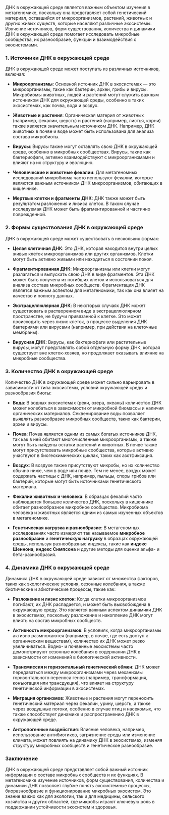 ДНК в окружающей среде является важным объектом изучения в метагеномике, поскольку она представляет собой генетический материал, оставшийся от микроорганизмов, растений, животных и других живых существ, которые населяют различные экосистемы. Изучение источников, форм существования, количества и динамики ДНК в окружающей среде помогает исследовать микробные сообщества, их разнообразие, функции и взаимодействия с экосистемами.

### 1. **Источники ДНК в окружающей среде**

ДНК в окружающей среде может поступать из различных источников, включая:

- **Микроорганизмы**: Основной источник ДНК в экосистемах — это микроорганизмы, такие как бактерии, археи, грибы и вирусы. Микробиомы животных, людей и растений могут служить важным источником ДНК для окружающей среды, особенно в таких экосистемах, как почва, вода и воздух.
    
- **Животные и растения**: Органическая материя от животных (например, фекалии, шерсть) и растений (например, листья, корни) также является значительным источником ДНК. Например, ДНК животных в почве и воде может быть использована для анализа состава микробиоты.
    
- **Вирусы**: Вирусы также могут оставлять свою ДНК в окружающей среде, особенно в микробных сообществах. Вирусы, такие как бактериофаги, активно взаимодействуют с микроорганизмами и влияют на их структуру и эволюцию.
    
- **Человеческие и животные фекалии**: Для метагеномных исследований микробиома часто используют фекалии, которые являются важным источником ДНК микроорганизмов, обитающих в кишечнике.
    
- **Мертвые клетки и фрагменты ДНК**: ДНК также может быть результатом разложения и лизиса клеток. В таком случае исследуемая ДНК может быть фрагментированной и частично поврежденной.
    

### 2. **Формы существования ДНК в окружающей среде**

ДНК в окружающей среде может существовать в нескольких формах:

- **Целая клеточная ДНК**: Это ДНК, которая находится внутри целых живых клеток микроорганизмов или других организмов. Клетки могут быть активно живыми или находиться в состоянии покоя.
    
- **Фрагментированная ДНК**: Микроорганизмы или клетки могут разлагаться и выпускать свою ДНК в виде фрагментов. Эта ДНК может быть получена из погибших клеток и использоваться для анализа состава микробных сообществ. Фрагментация ДНК является важным аспектом для метагеномики, так как она влияет на качество и полноту данных.
    
- **Экстрацеллюлярная ДНК**: В некоторых случаях ДНК может существовать в растворенном виде в экстрацеллюлярном пространстве, не будучи привязанной к клетке. Это может происходить через лизис клеток, в процессе выделения ДНК бактериями или вирусами (например, при действии на клеточные мембраны).
    
- **Вирусная ДНК**: Вирусы, как бактериофаги или растительные вирусы, могут представлять собой отдельную форму ДНК, которая существует вне клеток-хозяев, но продолжает оказывать влияние на микробные сообщества.
    

### 3. **Количество ДНК в окружающей среде**

Количество ДНК в окружающей среде может сильно варьировать в зависимости от типа экосистемы, условий окружающей среды и разнообразия биоты:

- **Вода**: В водных экосистемах (реки, озера, океаны) количество ДНК может колебаться в зависимости от микробной биомассы и наличия органических материалов. Секвенирование воды позволяет выявлять разнообразие микробных сообществ, таких как бактерии, археи и вирусы.
    
- **Почва**: Почва является одним из самых богатых источников ДНК, так как в ней обитают многочисленные микроорганизмы, а также могут быть найдены остатки растений и животных. В почве также могут присутствовать микробные сообщества, которые активно участвуют в биогеохимических циклах, таких как азотфиксация.
    
- **Воздух**: В воздухе также присутствуют микробы, но их количество обычно ниже, чем в воде или почве. Тем не менее, воздух может содержать частицы с ДНК, например, пыльцы, споры грибов или бактерий, которые могут быть источниками генетического материала.
    
- **Фекалии животных и человека**: В образцах фекалий часто наблюдается большое количество ДНК, поскольку в кишечнике обитает разнообразное микробное сообщество. Микробиома человека и животных является одним из самых изученных объектов в метагеномике.
    
- **Генетическая нагрузка и разнообразие**: В метагеномных исследованиях часто измеряют так называемое **микробное разнообразие** и **генетическую нагрузку** в образцах окружающей среды, используя разнообразные индексы, такие как **индекс Шеннона**, **индекс Симпсона** и другие методы для оценки альфа- и бета-разнообразия.
    

### 4. **Динамика ДНК в окружающей среде**

Динамика ДНК в окружающей среде зависит от множества факторов, таких как экологические условия, сезонные колебания, а также биотические и абиотические процессы, такие как:

- **Разложение и лизис клеток**: Когда клетки микроорганизмов погибают, их ДНК распадается, и может быть высвобождена в окружающую среду. Это является важным аспектом динамики ДНК в экосистемах, поскольку разложение и накопление ДНК могут влиять на состав микробных сообществ.
    
- **Активность микроорганизмов**: В условиях, когда микроорганизмы активно размножаются (например, в почве, где есть доступ к органическим веществам), количество их ДНК может резко увеличиваться. Водно- и почвенные экосистемы часто демонстрируют сезонные колебания в содержании ДНК в зависимости от изменений в биологической активности.
    
- **Трансмиссия и горизонтальный генетический обмен**: ДНК может передаваться между микроорганизмами через механизмы горизонтального переноса генов (например, трансформация, конъюгация или трансдукция), что влияет на структуру генетической информации в экосистемах.
    
- **Миграция организмов**: Животные и растения могут переносить генетический материал через фекалии, урину, шерсть, а также через воздушные потоки, особенно в случае птиц и насекомых, что также способствует динамике и распространению ДНК в окружающей среде.
    
- **Антропогенные воздействия**: Влияние человека, например, использование антибиотиков, загрязнение среды или изменение климата, может повлиять на динамику ДНК в экосистемах, изменяя структуру микробных сообществ и генетическое разнообразие.
    

### Заключение

ДНК в окружающей среде представляет собой важный источник информации о составе микробных сообществ и их функциях. В метагеномике изучение источников, форм существования, количества и динамики ДНК позволяет глубже понять экосистемные процессы, биоразнообразие и функционирование микробных экосистем. Это знание важно как для экологии, так и для медицины, сельского хозяйства и других областей, где микробы играют ключевую роль в поддержании устойчивости экосистем и здоровья.